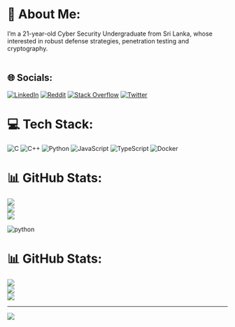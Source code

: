 # 💫 About Me:
I’m a 21-year-old Cyber Security Undergraduate from Sri Lanka, whose interested in robust defense strategies, penetration testing and cryptography.<br><br>


## 🌐 Socials:
[![LinkedIn](https://img.shields.io/badge/LinkedIn-%230077B5.svg?logo=linkedin&logoColor=white)](https://linkedin.com/in/r4v1nduu) [![Reddit](https://img.shields.io/badge/Reddit-%23FF4500.svg?logo=Reddit&logoColor=white)](https://reddit.com/user/BlackBurn31350) [![Stack Overflow](https://img.shields.io/badge/-Stackoverflow-FE7A16?logo=stack-overflow&logoColor=white)](https://stackoverflow.com/users/20682770) [![Twitter](https://img.shields.io/badge/Twitter-%231DA1F2.svg?logo=Twitter&logoColor=white)](https://twitter.com/r4v1nduu) 

# 💻 Tech Stack:
![C](https://img.shields.io/badge/c-%2300599C.svg?style=flat&logo=c&logoColor=white) ![C++](https://img.shields.io/badge/c++-%2300599C.svg?style=flat&logo=c%2B%2B&logoColor=white) ![Python](https://img.shields.io/badge/python-3670A0?style=flat&logo=python&logoColor=ffdd54) ![JavaScript](https://img.shields.io/badge/javascript-%23323330.svg?style=flat&logo=javascript&logoColor=%23F7DF1E) ![TypeScript](https://img.shields.io/badge/typescript-%23007ACC.svg?style=flat&logo=typescript&logoColor=white) ![Docker](https://img.shields.io/badge/docker-%230db7ed.svg?style=flat&logo=docker&logoColor=white)


# 📊 GitHub Stats:
![](https://github-readme-stats.vercel.app/api?username=r4v1nduu&theme=dark&hide_border=false&include_all_commits=false&count_private=false)<br/>
![](https://github-readme-streak-stats.herokuapp.com/?user=r4v1nduu&theme=dark&hide_border=false)<br/>
![](https://github-readme-stats.vercel.app/api/top-langs/?username=r4v1nduu&theme=dark&hide_border=false&include_all_commits=false&count_private=false&layout=compact)


![python](https://img.shields.io/badge/Python-3776AB?style=for-the-badge&logo=python&logoColor=white)

# 📊 GitHub Stats:
![](https://github-readme-stats.vercel.app/api?username=r4v1nduu&theme=merko&hide_border=false&include_all_commits=false&count_private=false)<br/>
![](https://github-readme-streak-stats.herokuapp.com/?user=r4v1nduu&theme=merko&hide_border=false)<br/>
![](https://github-readme-stats.vercel.app/api/top-langs/?username=r4v1nduu&theme=merko&hide_border=false&include_all_commits=false&count_private=false&layout=compact)

---
[![](https://visitcount.itsvg.in/api?id=r4v1nduu&icon=8&color=8)](https://visitcount.itsvg.in)

<!-- Proudly created with GPRM ( https://gprm.itsvg.in ) -->
